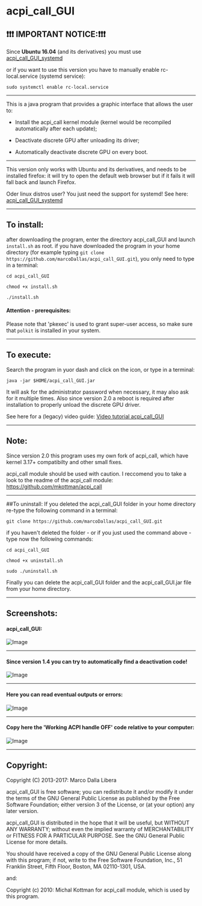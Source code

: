 acpi_call_GUI
===
## ❗❗❗ IMPORTANT  NOTICE:❗❗❗
Since **Ubuntu 16.04** (and its derivatives) you must use [acpi_call_GUI_systemd](https://github.com/marcoDallas/acpi_call_GUI_systemd "acpi_call_GUI_systemd")

or if you want to use this version you have to manually enable rc-local.service (systemd service):
```
sudo systemctl enable rc-local.service
```
***
This is a java program that provides a graphic interface that allows the user to:

 * Install the acpi_call kernel module (kernel would be recompiled automatically after each update);
 
 * Deactivate discrete GPU after unloading its driver;
 
 * Automatically deactivate discrete GPU on every boot.

***
This version only works with Ubuntu and its derivatives, and needs to be installed firefox: 
it will try to open the default web browser but if it fails it will fall back and launch Firefox.

Oder linux distros user? You just need the support for systemd! See here: [acpi_call_GUI_systemd](https://github.com/marcoDallas/acpi_call_GUI_systemd "acpi_call_GUI_systemd")
***

## To install:
after downloading the program, enter the directory acpi_call_GUI and launch `install.sh` as root. 
if you have downloaded the program in your home directory (for example typing `git clone https://github.com/marcoDallas/acpi_call_GUI.git`), you only need to type in a terminal:

```
cd acpi_call_GUI 

chmod +x install.sh 

./install.sh 
```
#### Attention - prerequisites:
Please note that 'pkexec' is used to grant super-user access, so make sure that `polkit` is installed 
in your system.
***
## To execute:
Search the program in yuor dash and click on the icon, or type in a terminal: 

```
java -jar $HOME/acpi_call_GUI.jar
```
It will ask for the administrator password when necessary, it may also ask for it multiple times.
Also since version 2.0 a reboot is required after installation to properly unload the discrete GPU driver.

See here for a (legacy) video guide: [Video tutorial acpi_call_GUI](https://www.youtube.com/watch?v=h33bvoR14x8 "Go to youtube")
***
## Note:
Since version 2.0 this program uses my own fork of acpi_call, which have kernel 3.17+ compatibilty and other small fixes.

acpi_call module should be used with caution. I reccomend you to take a look to the readme of the acpi_call module: https://github.com/mkottman/acpi_call
***
##To uninstall:
If you deleted the acpi_call_GUI folder in your home directory re-type the following command in a terminal:
```
git clone https://github.com/marcoDallas/acpi_call_GUI.git
```
if you haven't deleted the folder - or if you just used the command above - type now the following commands:
```
cd acpi_call_GUI

chmod +x uninstall.sh

sudo ./uninstall.sh
```
Finally you can delete the acpi_call_GUI folder and the acpi_call_GUI.jar file from your home directory. 
***
## Screenshots:
#### acpi_call_GUI:
![Image](https://lh3.googleusercontent.com/5Pyo03ty4cfRaggaf36HWJO8uujS8stTGPmNdCTguvciTBVRt6BukHFsaKnNTsGRuhdcIvPpz2SJoB83WohdD7fW7xELv2ZgWzU3ovohDGbHCv0wmq_fE2HaHMdFcfLNmiARH27rzKGfQZ6nJbN4E3YN1STpeO6JHZuSs6cmwFZzFJGBklTHm8_TcuJS953GW5MGOO2jRSEN56eNl1qzqi4-sXglOIUv8ixX4uXwrKgRTQVNhOggtq31Bu13CiPYycarDffsD4asvClf-SvX2UaOnRKuffrrBu0XpCj5kJpThisEDfVZntmQgKIH2QtoJbEaW7_3JNZEZIxCnWggFI1CNVuA31sZwTzei2ru5vG75dY2g1rr2uzYTn9fDB7RnVlVSUjVIRaoaXrQxzM1rIWa9V-3gRZYeI89gUOD2zNjbUllVil7Hr2uqGxefjsmk8bU-kkrOW7ezcYcIKAmfRqe1gNJpN_4kP47pkwoxtfT18IG5JVUH6sApGp1HSIKfS6GEANGsMNAy0dgwg9CvYuQu34hurQCY0AwyflGUZCDcOepEpUuvokVMDbz8xq4ZK_CdG1iJCnSI-Z_WXEPdQJrpNOThEiY0PjBmH2AtyoT9qESDinQ=w630-h330-no "acpi_call_GUI")
***
#### Since version 1.4 you can try to automatically find a deactivation code!
![Image](https://lh6.googleusercontent.com/-xudmJqs6jKA/VIGiHnrHR_I/AAAAAAAAJfA/PVUCJYQcuVE/w644-h347-no/Schermata.png "Since version 1.4 you can try to automatically find a deactivation code!")
***
#### Here you can read eventual outputs or errors:
![Image](https://lh5.googleusercontent.com/-i8Q-6UxOSuk/UY-sz6OPtMI/AAAAAAAAA_Q/uterDsLyy2Q/w636-h335-no/Schermata+del+2013-05-12.png "here you can read eventual outputs or errors")
***
#### Copy here the 'Working ACPI handle OFF' code relative to your computer:
![Image](https://lh6.googleusercontent.com/-FuXDqo1CP64/UY-s2FpM2YI/AAAAAAAAA_Y/SPhWcoDQ1Gk/w882-h504-no/Schermata+del+2013-05-08+02%253A49%253A19.png "copy here the 'Working ACPI handle OFF' code relative to your computer")
***
## Copyright:

  Copyright (C) 2013-2017: Marco Dalla Libera 
  
  acpi_call_GUI is free software; you can redistribute it and/or modify
  it under the terms of the GNU General Public License as published by
  the Free Software Foundation; either version 3 of the License, or
  (at your option) any later version.
  
  acpi_call_GUI is distributed in the hope that it will be useful,
  but WITHOUT ANY WARRANTY; without even the implied warranty of
  MERCHANTABILITY or FITNESS FOR A PARTICULAR PURPOSE.  See the
  GNU General Public License for more details.
  
  You should have received a copy of the GNU General Public License
  along with this program; if not, write to the Free Software
  Foundation, Inc., 51 Franklin Street, Fifth Floor, Boston,
  MA 02110-1301, USA.
  
  and:
  
  Copyright (c) 2010: Michal Kottman for acpi_call module, which is used by this program.
